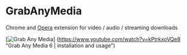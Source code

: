 # GrabAnyMedia
Chrome and [Opera](http://opr.as/2eCVOBL) extension for video / audio / streaming downloads

[![Grab Any Media](http://i.imgur.com/r0O7cwD.png)]
(https://www.youtube.com/watch?v=kPtrkxoVQe8 "Grab Any Media 6 | installation and usage")
